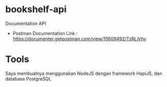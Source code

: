 # bookshelf-api

Documentation API
- Postman Documentation Link : https://documenter.getpostman.com/view/15609492/TzRLjVhv

# Tools
Saya membuatnya menggunakan NodeJS dengan framework HapiJS, dan database PostgreSQL
